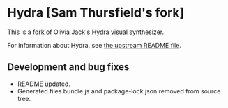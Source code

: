 # Hydra [Sam Thursfield's fork]

This is a fork of Olivia Jack's [Hydra](https://github.com/ojack/hydra/) visual synthesizer.

For information about Hydra, see [the upstream README file](https://github.com/ojack/hydra/).

## Development and bug fixes

  * README updated.
  * Generated files bundle.js and package-lock.json removed from source tree.
